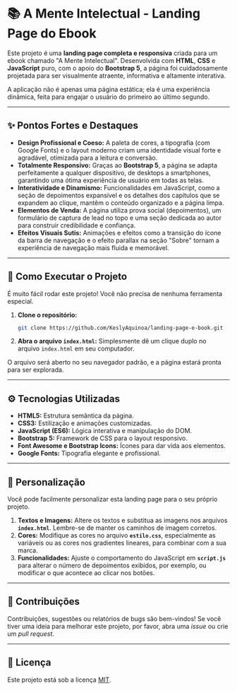 # 📚 A Mente Intelectual - Landing Page do Ebook

Este projeto é uma **landing page completa e responsiva** criada para um ebook chamado "A Mente Intelectual". Desenvolvida com **HTML**, **CSS** e **JavaScript** puro, com o apoio do **Bootstrap 5**, a página foi cuidadosamente projetada para ser visualmente atraente, informativa e altamente interativa.

A aplicação não é apenas uma página estática; ela é uma experiência dinâmica, feita para engajar o usuário do primeiro ao último segundo.

-----


## ✨ Pontos Fortes e Destaques

  * **Design Profissional e Coeso:** A paleta de cores, a tipografia (com Google Fonts) e o layout moderno criam uma identidade visual forte e agradável, otimizada para a leitura e conversão.
  * **Totalmente Responsivo:** Graças ao **Bootstrap 5**, a página se adapta perfeitamente a qualquer dispositivo, de desktops a smartphones, garantindo uma ótima experiência de usuário em todas as telas.
  * **Interatividade e Dinamismo:** Funcionalidades em JavaScript, como a seção de depoimentos expansível e os detalhes dos capítulos que se expandem ao clique, mantêm o conteúdo organizado e a página limpa.
  * **Elementos de Venda:** A página utiliza prova social (depoimentos), um formulário de captura de lead no topo e uma seção dedicada ao autor para construir credibilidade e confiança.
  * **Efeitos Visuais Sutis:** Animações e efeitos como a transição do ícone da barra de navegação e o efeito parallax na seção "Sobre" tornam a experiência de navegação mais fluida e memorável.

-----

## 🚀 Como Executar o Projeto

É muito fácil rodar este projeto\! Você não precisa de nenhuma ferramenta especial.

1.  **Clone o repositório:**
    ```bash
    git clone https://github.com/KeslyAquinoa/landing-page-e-book.git
    ```
2.  **Abra o arquivo `index.html`:**
    Simplesmente dê um clique duplo no arquivo `index.html` em seu computador.

O arquivo será aberto no seu navegador padrão, e a página estará pronta para ser explorada.

-----

## ⚙️ Tecnologias Utilizadas

  * **HTML5:** Estrutura semântica da página.
  * **CSS3:** Estilização e animações customizadas.
  * **JavaScript (ES6):** Lógica interativa e manipulação do DOM.
  * **Bootstrap 5:** Framework de CSS para o layout responsivo.
  * **Font Awesome e Bootstrap Icons:** Ícones para dar vida aos elementos.
  * **Google Fonts:** Tipografia elegante e profissional.

-----

## 🎨 Personalização

Você pode facilmente personalizar esta landing page para o seu próprio projeto.

1.  **Textos e Imagens:** Altere os textos e substitua as imagens nos arquivos **`index.html`**. Lembre-se de manter os caminhos de imagem corretos.
2.  **Cores:** Modifique as cores no arquivo **`estilo.css`**, especialmente as variáveis ou as cores nos gradientes lineares, para combinar com a sua marca.
3.  **Funcionalidades:** Ajuste o comportamento do JavaScript em **`script.js`** para alterar o número de depoimentos exibidos, por exemplo, ou modificar o que acontece ao clicar nos botões.

-----

## 🤝 Contribuições

Contribuições, sugestões ou relatórios de bugs são bem-vindos\! Se você tiver uma ideia para melhorar este projeto, por favor, abra uma *issue* ou crie um *pull request*.

-----

## 📄 Licença

Este projeto está sob a licença [MIT](https://opensource.org/licenses/MIT).


